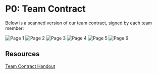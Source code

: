 
# P0: Team Contract

Below is a scanned version of our team contract, signed by each team member:

![](https://lisahynes.github.io/Portfolio/TeamContractRevised-1.jpg  "Page 1")
![](https://lisahynes.github.io/Portfolio/TeamContractRevised-2.jpg  "Page 2")
![](https://lisahynes.github.io/Portfolio/TeamContractRevised-3.jpg  "Page 3")
![](https://lisahynes.github.io/Portfolio/TeamContractRevised-4.jpg  "Page 4")
![](https://lisahynes.github.io/Portfolio/TeamContractRevised-5.jpg  "Page 5")
![](https://lisahynes.github.io/Portfolio/TeamContractRevised-6.jpg  "Page 6")


## Resources
[Team Contract Handout](http://www.hcitang.org/uploads/Teaching/TeamContract-Handout.docx)
